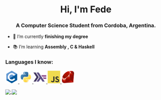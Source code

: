 <h1 align="center">Hi, I'm Fede</h1>
<h3 align="center">A Computer Science Student from Cordoba, Argentina.</h3>

- 📝 I’m currently **finishing my degree**

- 📚 I’m learning **Assembly , C & Haskell**


<h3 align="left">Languages I know:</h3>
<p align="left"> 
 
<a href="https://www.cprogramming.com/" target="_blank" rel="noreferrer"> <img src="https://raw.githubusercontent.com/devicons/devicon/master/icons/c/c-original.svg" alt="c" width="40" height="40"/> </a> 
<a href="https://www.python.org/" target="_blank" rel="noreferrer"> <img src="https://raw.githubusercontent.com/devicons/devicon/master/icons/python/python-original.svg" alt="python" width="40" height="40"/>
<a href="https://www.haskell.org/" target="_blank" rel="noreferrer"> <img src="https://raw.githubusercontent.com/devicons/devicon/master/icons/haskell/haskell-original.svg" alt="haskell" width="40" height="40"/> </a> 
<a href="https://developer.mozilla.org/en-US/docs/Web/JavaScript" target="_blank" rel="noreferrer"> <img src="https://raw.githubusercontent.com/devicons/devicon/master/icons/javascript/javascript-original.svg" alt="javascript" width="40" height="40"/> </a>
<a href="https://www.ruby-lang.org/es/" target="_blank" rel="noreferrer"> <img src="https://raw.githubusercontent.com/devicons/devicon/master/icons/ruby/ruby-original.svg" alt="blue" width="40" height="40"/> </a> 
</p>
<a href="https://github.com/anuraghazra/github-readme-stats">
  <img align="center" src="https://github-readme-stats.vercel.app/api/top-langs/?username=FedeDFR&theme=midnight-purple" />
</a>
<a href="https://github.com/anuraghazra/github-readme-stats">
  <img align="center" src="https://github-readme-stats.vercel.app/api?username=FedeDFR&show_icons=true&theme=midnight-purple" />
</a>